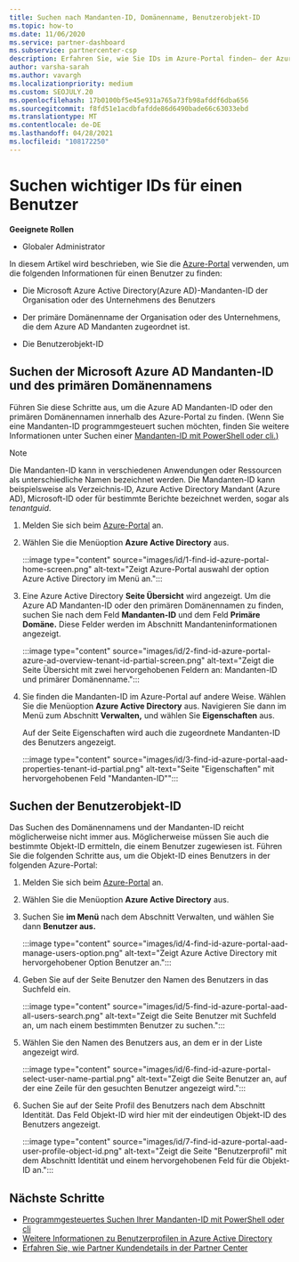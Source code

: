 ```yaml
---
title: Suchen nach Mandanten-ID, Domänenname, Benutzerobjekt-ID
ms.topic: how-to
ms.date: 11/06/2020
ms.service: partner-dashboard
ms.subservice: partnercenter-csp
description: Erfahren Sie, wie Sie IDs im Azure-Portal finden– der Azure AD Mandanten-ID, des Domänennamens oder einer bestimmten Benutzerobjekt-ID einer Organisation. Einige Aufgaben benötigen diese Informationen.
author: varsha-sarah
ms.author: vavargh
ms.localizationpriority: medium
ms.custom: SEOJULY.20
ms.openlocfilehash: 17b0100bf5e45e931a765a73fb98afddf6dba656
ms.sourcegitcommit: f8fd51e1acdbfafdde86d6490bade66c63033ebd
ms.translationtype: MT
ms.contentlocale: de-DE
ms.lasthandoff: 04/28/2021
ms.locfileid: "108172250"
---
```

# <a name="locate-important-ids-for-a-user"></a>Suchen wichtiger IDs für einen Benutzer

**Geeignete Rollen**

- Globaler Administrator

In diesem Artikel wird beschrieben, wie Sie die [Azure-Portal](https://portal.azure.com/) verwenden, um die folgenden Informationen für einen Benutzer zu finden:

- Die Microsoft Azure Active Directory(Azure AD)-Mandanten-ID der Organisation oder des Unternehmens des Benutzers

- Der primäre Domänenname der Organisation oder des Unternehmens, die dem Azure AD Mandanten zugeordnet ist.

- Die Benutzerobjekt-ID

## <a name="find-the-microsoft-azure-ad-tenant-id-and-primary-domain-name"></a>Suchen der Microsoft Azure AD Mandanten-ID und des primären Domänennamens

Führen Sie diese Schritte aus, um die Azure AD Mandanten-ID oder den primären Domänennamen innerhalb des Azure-Portal zu finden. (Wenn Sie eine Mandanten-ID programmgesteuert suchen möchten, finden Sie weitere Informationen unter Suchen einer [Mandanten-ID mit PowerShell oder cli.)](/azure/active-directory/fundamentals/active-directory-how-to-find-tenant.md#find-tenant-id-with-powershell)

> [!NOTE]
> Die Mandanten-ID kann in verschiedenen Anwendungen oder Ressourcen als unterschiedliche Namen bezeichnet werden. Die Mandanten-ID kann beispielsweise als Verzeichnis-ID, Azure Active Directory Mandant (Azure AD), Microsoft-ID oder für bestimmte Berichte bezeichnet werden, sogar als *tenantguid*.

1. Melden Sie sich beim [Azure-Portal](https://portal.azure.com/) an.

2. Wählen Sie die Menüoption **Azure Active Directory** aus.

   :::image type="content" source="images/id/1-find-id-azure-portal-home-screen.png" alt-text="Zeigt Azure-Portal auswahl der option Azure Active Directory im Menü an.":::

3. Eine Azure Active Directory **Seite Übersicht** wird angezeigt. Um die Azure AD Mandanten-ID oder den primären Domänennamen zu finden, suchen Sie nach dem Feld **Mandanten-ID** und dem Feld **Primäre Domäne.** Diese Felder werden im Abschnitt Mandanteninformationen angezeigt.

   :::image type="content" source="images/id/2-find-id-azure-portal-azure-ad-overview-tenant-id-partial-screen.png" alt-text="Zeigt die Seite Übersicht mit zwei hervorgehobenen Feldern an: Mandanten-ID und primärer Domänenname.":::

4. Sie finden die Mandanten-ID im Azure-Portal auf andere Weise. Wählen Sie die Menüoption **Azure Active Directory** aus. Navigieren Sie dann im Menü zum Abschnitt **Verwalten,** und wählen Sie **Eigenschaften** aus.

   Auf der Seite Eigenschaften wird auch die zugeordnete Mandanten-ID des Benutzers angezeigt.

   :::image type="content" source="images/id/3-find-id-azure-portal-aad-properties-tenant-id-partial.png" alt-text="Seite &quot;Eigenschaften&quot; mit hervorgehobenen Feld &quot;Mandanten-ID&quot;":::

## <a name="find-the-user-object-id"></a>Suchen der Benutzerobjekt-ID

Das Suchen des Domänennamens und der Mandanten-ID reicht möglicherweise nicht immer aus. Möglicherweise müssen Sie auch die bestimmte Objekt-ID ermitteln, die einem Benutzer zugewiesen ist. Führen Sie die folgenden Schritte aus, um die Objekt-ID eines Benutzers in der folgenden Azure-Portal:

1. Melden Sie sich beim [Azure-Portal](https://portal.azure.com/) an.

2. Wählen Sie die Menüoption **Azure Active Directory** aus.

3. Suchen Sie **im Menü** nach dem Abschnitt Verwalten, und wählen Sie dann **Benutzer aus.**

      :::image type="content" source="images/id/4-find-id-azure-portal-aad-manage-users-option.png" alt-text="Zeigt Azure Active Directory mit hervorgehobener Option Benutzer an.":::

4. Geben Sie auf der Seite Benutzer den Namen des Benutzers in das Suchfeld ein.

      :::image type="content" source="images/id/5-find-id-azure-portal-aad-all-users-search.png" alt-text="Zeigt die Seite Benutzer mit Suchfeld an, um nach einem bestimmten Benutzer zu suchen.":::

5. Wählen Sie den Namen des Benutzers aus, an dem er in der Liste angezeigt wird.  

      :::image type="content" source="images/id/6-find-id-azure-portal-select-user-name-partial.png" alt-text="Zeigt die Seite Benutzer an, auf der eine Zeile für den gesuchten Benutzer angezeigt wird.":::

6. Suchen Sie auf der Seite Profil des Benutzers nach dem Abschnitt Identität. Das Feld Objekt-ID wird hier mit der eindeutigen Objekt-ID des Benutzers angezeigt.

      :::image type="content" source="images/id/7-find-id-azure-portal-aad-user-profile-object-id.png" alt-text="Zeigt die Seite &quot;Benutzerprofil&quot; mit dem Abschnitt Identität und einem hervorgehobenen Feld für die Objekt-ID an.":::

## <a name="next-steps"></a>Nächste Schritte

- [Programmgesteuertes Suchen Ihrer Mandanten-ID mit PowerShell oder cli](/azure/active-directory/fundamentals/active-directory-how-to-find-tenant)
- [Weitere Informationen zu Benutzerprofilen in Azure Active Directory](/azure/active-directory/fundamentals/active-directory-users-profile-azure-portal)
- [Erfahren Sie, wie Partner Kundendetails in der Partner Center](see-your-customer-list.md)

